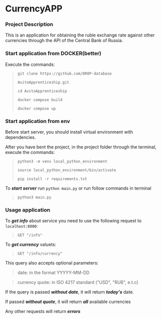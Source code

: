 # CurrencyAPP
### Project Description
This is an application for obtaining the ruble exchange rate against other currencies through the API of the Central Bank of Russia.

### Start application from DOCKER(better)
Execute the commands:
>`git clone https://github.com/DR0P-database`
>
>`AvitoApprenticeship.git`
>
>`cd AvitoApprenticeship`
>
>`docker compose build`
>
>`docker compose up`

### Start application from env
Before start server, you should install virtual environment with dependencies.

After you have bent the project, in the project folder through the terminal, execute the commands:
>`python3 -m venv local_python_environment`
>
>`source local_python_environment/bin/activate`
>
>`pip install -r requirements.txt`

To ***start server*** run `python main.py` or run follow commands in terminal
>`python3 main.py`


### Usage application
To ***get info*** about service you need to use the following request to `localhost:8000`: 
>`GET "/info"`

To ***get currency*** valuets:
>`GET "/info/currency"`

This query also accepts optional parameters: 
>date: in the format YYYYY-MM-DD 

>currency quote: in ISO 4217 standard ("USD", "RUB", e.t.c)

If the query is passed ***without date***, it will return ***today's*** date.

If passed ***without quote***, it will return ***all*** available currencies

Any other requests will return ***errors***
